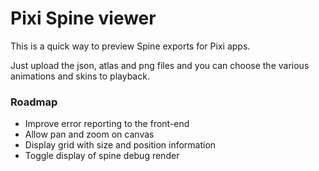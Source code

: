 # Pixi Spine viewer

This is a quick way to preview Spine exports for Pixi apps.

Just upload the json, atlas and png files and you can choose the various animations and skins to playback.

### Roadmap

- Improve error reporting to the front-end
- Allow pan and zoom on canvas
- Display grid with size and position information
- Toggle display of spine debug render
